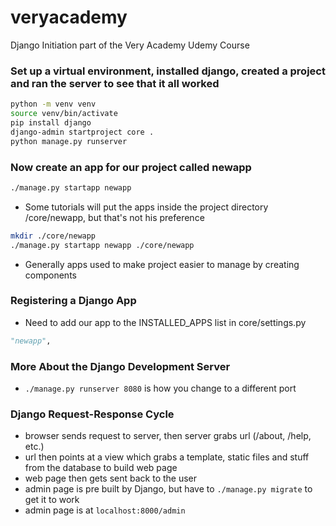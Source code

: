 # veryacademy
Django Initiation part of the Very Academy Udemy Course

### Set up a virtual environment, installed django, created a project and ran the server to see that it all worked
``` bash
python -m venv venv
source venv/bin/activate
pip install django
django-admin startproject core .
python manage.py runserver

```
### Now create an app for our project called newapp
``` bash
./manage.py startapp newapp
```
- Some tutorials will put the apps inside the project directory /core/newapp, but that's not his preference
``` bash
mkdir ./core/newapp
./manage.py startapp newapp ./core/newapp
```
- Generally apps used to make project easier to manage by creating components

### Registering a Django App
- Need to add our app to the INSTALLED_APPS list in core/settings.py
``` python
"newapp",
```

### More About the Django Development Server
- `./manage.py runserver 8080` is how you change to a different port

### Django Request-Response Cycle
- browser sends request to server, then server grabs url (/about, /help, etc.)
- url then points at a view which grabs a template, static files and stuff from the database to build web page
- web page then gets sent back to the user
- admin page is pre built by Django, but have to `./manage.py migrate` to get it to work
- admin page is at `localhost:8000/admin`

